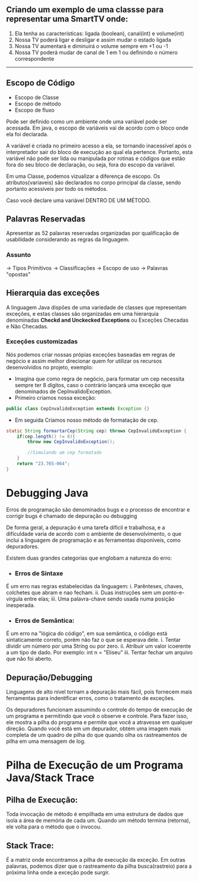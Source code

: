 ## **Criando um exemplo de uma classse para representar uma SmartTV onde:**

1. Ela tenha as características: ligada (boolean), canal(int) e volume(int)
2. Nossa TV poderá ligar e desligar e assim mudar o estado ligada
3. Nossa TV aumentará e diminuirá o volume sempre em +1 ou -1
4. Nossa TV poderá mudar de canal de 1 em 1 ou definindo o número correspondente

-----------------------
## **Escopo de Código**

* Escopo de Classe
* Escopo de método
* Escopo de fluxo

Pode ser definido como um ambiente onde uma variável pode ser acessada. Em java, o escopo de variáveis vai de acordo com o bloco onde ela foi declarada.

A variável é criada no primeiro acesso a ela, se tornando inacessível após o interpretador sair do bloco de execução ao qual ela pertence. Portanto, esta variável não pode ser lida ou manipulada por rotinas e códigos que estão fora do seu bloco de declaração, ou seja, fora do escopo da variável.

Em uma Classe, podemos vizualizar a diferença de escopo. Os atributos(variaveis) são declarados no corpo principal da classe, sendo portanto acessíveis por todo os métodos.

Caso você declare uma variável DENTRO DE UM MÉTODO. 

## **Palavras Reservadas**

Apresentar as 52 palavras reservadas organizadas por qualificação de usabilidade considerando as regras da linguagem.

### Assunto

-> Tipos Primitivos
-> Classificações
-> Escopo de uso
-> Palavras "opostas"


## **Hierarquia das exceções**

A linguagem Java dispões de uma variedade de classes que representam exceções, e estas classes são organizadas em uma hierarquia denominadas **Checkd and Unckecked Exceptions** ou Exceções Checadas e Não Checadas.


### Exceções customizadas

Nós podemos criar nossas própias exceções baseadas em regras de negócio e assim melhor direcionar quem for utilizar os recursos desenvolvidos no projeto, exemplo:

* Imagina que como regra de negócio, para formatar um cep necessita sempre ter 8 dígitos, caso o contrário lançará uma exceção que denominados de CepInvalidoException.
* Primeiro criamos nossa exceção:
```java
public class CepInvalidoException extends Exception {}

```
* Em seguida Criamos nosso método de formatação de cep.

```java
static String formartarCep(String cep) throws CepInvalidoException {
    if(cep.length() != 8){
        throw new CepInvalidoException();

        //Simulando um cep formatado
    }
    return "23.765-064";
}
```


# **Debugging Java**

Erros de programação são denominados bugs e o processo de encontrar e corrigir bugs é chamado de depuração ou debugging

De forma geral, a depuração é uma tarefa difícil e trabalhosa, e a difículdade varia de acordo com o ambiente de desenvolvimento, o que inclui a linguagem de programação e as ferramentas disponíveis, como depuradores.

Existem duas grandes categorias que englobam a natureza do erro: 

 * ### Erros de Sintaxe
 É um erro nas regras estabelecidas da linguagem:
  i. Parênteses, chaves, colchetes que abram e nao fecham.
  ii. Duas instruções sem um ponto-e-vírgula entre elas;
  iii. Uma palavra-chave sendo usada numa posição inesperada.
 
 * ### Erros de Semântica:
 É um erro na "lógica do código", em sua semântica, o código está sintaticamente correto, porém não faz o que se esperava dele.
  i. Tentar dividir um número por uma String ou por zero.
  ii. Atribuir um valor icoerente a um tipo de dado. Por exemplo: int n = "Eliseu"
  iii. Tentar fechar um arquivo que não foi aberto.

## Depuração/Debugging

Linguagens de alto nível tornam a depuração mais fácil, pois fornecem mais ferramentas para indentificar erros, como o tratamento de exceções.

Os depuradores funcionam assumindo o controle do tempo de execução de um programa e permitindo que você o observe e controle. Para fazer isso, ele mostra a pilha do programa e permite que você a atravesse em qualquer direção. Quando você está em um depurador, obtém uma imagem mais completa de um quadro de pilha do que quando olha os rastreamentos de pilha em uma mensagem de log.

# **Pilha de Execução de um Programa Java/Stack Trace**

## **Pilha de Execução:**

Toda invocação de método é empilhada em uma estrutura de dados que isola a área de memória de cada um. Quando um método termina (retorna), ele volta para o método que o invocou.

## **Stack Trace:**

É a matriz onde encontramos a pilha de execução da exceção. Em outras palavras, podemos dizer que o rastreamento da pilha busca(rastreio) para a próxima linha onde a exceção pode surgir.

